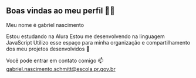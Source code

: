 ## Boas vindas ao meu perfil 💙💙
Meu nome é gabriel nascimento

Estou estudando na Alura
Estou me desenvolvendo na linguagem JavaScript
Utilizo esse espaço para minha organização e compartilhamento dos meu projetos desenvolvidos 👋

Você pode entrar em contato comigo 📫
gabriel.nascimento.schmitt@escola.pr.gov.br


<!--
**Gnascimento77/Gnascimento77** is a ✨ _special_ ✨ repository because its `README.md` (this file) appears on your GitHub profile.

Here are some ideas to get you started:

- 🔭 I’m currently working on ...
- 🌱 I’m currently learning ...
- 👯 I’m looking to collaborate on ...
- 🤔 I’m looking for help with ...
- 💬 Ask me about ...
- 📫 How to reach me: ...
- 😄 Pronouns: ...
- ⚡ Fun fact: ...
-->
